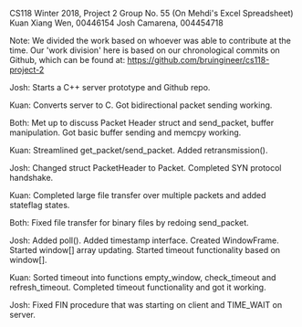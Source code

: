 CS118 Winter 2018, Project 2
Group No. 55 (On Mehdi's Excel Spreadsheet)
Kuan Xiang Wen, 00446154
Josh Camarena, 004454718

Note: We divided the work based on whoever was able to contribute at the time.
Our 'work division' here is based on our chronological commits on Github, which can be found at:
https://github.com/bruingineer/cs118-project-2

Josh: Starts a C++ server prototype and Github repo.

Kuan: Converts server to C. Got bidirectional packet sending working.

Both: Met up to discuss Packet Header struct and send_packet, buffer manipulation. Got basic buffer sending and memcpy working.

Kuan: Streamlined get_packet/send_packet. Added retransmission().

Josh: Changed struct PacketHeader to Packet. Completed SYN protocol handshake.

Kuan: Completed large file transfer over multiple packets and added stateflag states.

Both: Fixed file transfer for binary files by redoing send_packet.

Josh: Added poll(). Added timestamp interface. Created WindowFrame.  Started window[] array updating. Started timeout functionality based on window[].

Kuan: Sorted timeout into functions empty_window, check_timeout and refresh_timeout. Completed timeout functionality and got it working.

Josh: Fixed FIN procedure that was starting on client and TIME_WAIT on server.
